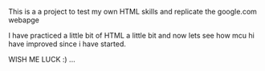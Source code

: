 This is a a project to test my own HTML skills and replicate the google.com webapge

I have practiced a little bit of HTML a little bit and now lets see how mcu hi have improved since i have started.

WISH ME LUCK :)  ...

